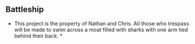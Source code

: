 ## Battleship

* This project is the property of Nathan and Chris. All those who trespass will be made to swim across a moat filled with sharks with one arm tied behind their back. *
